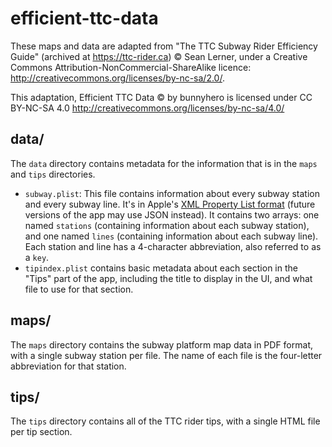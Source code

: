 efficient-ttc-data
==================

These maps and data are adapted from "The TTC Subway Rider Efficiency Guide" (archived at <https://ttc-rider.ca>) © Sean Lerner, under a Creative Commons Attribution-NonCommercial-ShareAlike licence: <http://creativecommons.org/licenses/by-nc-sa/2.0/>.

This adaptation, Efficient TTC Data © by bunnyhero is licensed under CC BY-NC-SA 4.0 <http://creativecommons.org/licenses/by-nc-sa/4.0/>

data/
-----

The `data` directory contains metadata for the information that is in the `maps` and `tips` directories.

* `subway.plist`: This file contains information about every subway station and every subway line. It's in Apple's [XML Property List format](https://developer.apple.com/library/archive/documentation/Cocoa/Conceptual/PropertyLists/Introduction/Introduction.html) (future versions of the app may use JSON instead). It contains two arrays: one named `stations` (containing information about each subway station), and one named `lines` (containing information about each subway line). Each station and line has a 4-character abbreviation, also referred to as a `key`.
* `tipindex.plist` contains basic metadata about each section in the "Tips" part of the app, including the title to display in the UI, and what file to use for that section.

maps/
-----

The `maps` directory contains the subway platform map data in PDF format, with a single subway station per file. The name of each file is the four-letter abbreviation for that station.

tips/
-----

The `tips` directory contains all of the TTC rider tips, with a single HTML file per tip section.
